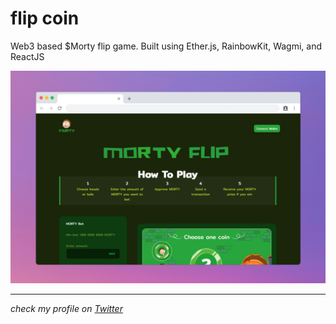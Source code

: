 # flip coin

Web3 based $Morty flip game. Built using Ether.js, RainbowKit, Wagmi, and ReactJS

![product demo](./src/images/morty-flip.png)

---

_check my profile on [Twitter](https://twitter.com/hsnice16)_
